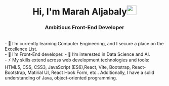 # <h1 align="center">Hi, I'm Marah Aljabaly<img width="30px" src="https://raw.githubusercontent.com/iampavangandhi/iampavangandhi/master/gifs/Hi.gif"></h1>
<h3 align="center">Ambitious Front-End Developer</h3>
<br/>
- 👀 I’m currently learning Computer Engineering, and I secure a place on the Excellence List.
<br/>
- 🌱 I’m Front-End developer.
- 🌱 I’m interested in Data Science and AI.
<br/>
- ⚡ My skills extend across web development technologies and tools: HTML5, CSS, CSS3, JavaScript (ES6),React, Vite, Bootstrap, React-Bootstrap, Matirial UI, React Hook Form, etc.. Additionally, I have a solid understanding of Java, object-oriented programming.

